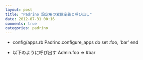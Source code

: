 ```yaml
---
layout: post
title: "Padrino 設定用の変数定義と呼び出し"
date: 2012-07-31 00:16
comments: true
categories: padrino
---
```


* config/apps.rb
	    Padrino.configure_apps do
	    	set :foo, 'bar'
	    end

* 以下のように呼び出す
		Admin.foo => #bar

